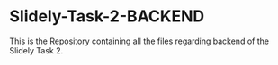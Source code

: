 # Slidely-Task-2-BACKEND
This is the Repository containing all the files regarding backend of the Slidely Task 2.
